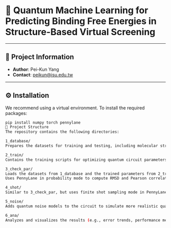 # 🧬 Quantum Machine Learning for Predicting Binding Free Energies in Structure-Based Virtual Screening

---

## 📌 Project Information

- **Author**: Pei-Kun Yang  
- **Contact**: [peikun@isu.edu.tw](mailto:peikun@isu.edu.tw)

---

## ⚙️ Installation

We recommend using a virtual environment. To install the required packages:

```bash
pip install numpy torch pennylane
📁 Project Structure
The repository contains the following directories:

1_database/
Prepares the datasets for training and testing, including molecular structures and labels.

2_train/
Contains the training scripts for optimizing quantum circuit parameters using PennyLane and PyTorch.

3_check_par/
Loads the datasets from 1_database and the trained parameters from 2_train.
Uses PennyLane in probability mode to compute RMSD and Pearson correlation between predicted and true values.

4_shot/
Similar to 3_check_par, but uses finite shot sampling mode in PennyLane for evaluating RMSD and Pearson correlation.

5_noise/
Adds quantum noise models to the circuit to simulate more realistic quantum hardware behavior.

6_ana/
Analyzes and visualizes the results (e.g., error trends, performance metrics).
